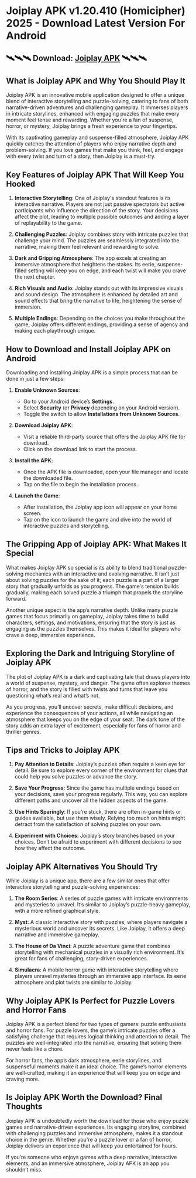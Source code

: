 # Joiplay APK v1.20.410 (Homicipher) 2025 - Download Latest Version For Android

## 🛰🛰🛰 Download: [Joiplay APK](https://bom.so/5NizKz) 🛰🛰🛰

## What is Joiplay APK and Why You Should Play It

Joiplay APK is an innovative mobile application designed to offer a unique blend of interactive storytelling and puzzle-solving, catering to fans of both narrative-driven adventures and challenging gameplay. It immerses players in intricate storylines, enhanced with engaging puzzles that make every moment feel tense and rewarding. Whether you're a fan of suspense, horror, or mystery, Joiplay brings a fresh experience to your fingertips. 

With its captivating gameplay and suspense-filled atmosphere, Joiplay APK quickly catches the attention of players who enjoy narrative depth and problem-solving. If you love games that make you think, feel, and engage with every twist and turn of a story, then Joiplay is a must-try.

## Key Features of Joiplay APK That Will Keep You Hooked

1. **Interactive Storytelling**: One of Joiplay's standout features is its interactive narrative. Players are not just passive spectators but active participants who influence the direction of the story. Your decisions affect the plot, leading to multiple possible outcomes and adding a layer of replayability to the game.

2. **Challenging Puzzles**: Joiplay combines story with intricate puzzles that challenge your mind. The puzzles are seamlessly integrated into the narrative, making them feel relevant and rewarding to solve.

3. **Dark and Gripping Atmosphere**: The app excels at creating an immersive atmosphere that heightens the stakes. Its eerie, suspense-filled setting will keep you on edge, and each twist will make you crave the next chapter.

4. **Rich Visuals and Audio**: Joiplay stands out with its impressive visuals and sound design. The atmosphere is enhanced by detailed art and sound effects that bring the narrative to life, heightening the sense of immersion.

5. **Multiple Endings**: Depending on the choices you make throughout the game, Joiplay offers different endings, providing a sense of agency and making each playthrough unique.

## How to Download and Install Joiplay APK on Android

Downloading and installing Joiplay APK is a simple process that can be done in just a few steps:

1. **Enable Unknown Sources**:
   - Go to your Android device’s **Settings**.
   - Select **Security** (or **Privacy** depending on your Android version).
   - Toggle the switch to allow **Installations from Unknown Sources**.

2. **Download Joiplay APK**:
   - Visit a reliable third-party source that offers the Joiplay APK file for download.
   - Click on the download link to start the process.

3. **Install the APK**:
   - Once the APK file is downloaded, open your file manager and locate the downloaded file.
   - Tap on the file to begin the installation process.

4. **Launch the Game**:
   - After installation, the Joiplay app icon will appear on your home screen.
   - Tap on the icon to launch the game and dive into the world of interactive puzzles and storytelling.

## The Gripping App of Joiplay APK: What Makes It Special

What makes Joiplay APK so special is its ability to blend traditional puzzle-solving mechanics with an interactive and evolving narrative. It isn’t just about solving puzzles for the sake of it; each puzzle is a part of a larger story that gradually unfolds as you progress. The game's tension builds gradually, making each solved puzzle a triumph that propels the storyline forward.

Another unique aspect is the app’s narrative depth. Unlike many puzzle games that focus primarily on gameplay, Joiplay takes time to build characters, settings, and motivations, ensuring that the story is just as engaging as the puzzles themselves. This makes it ideal for players who crave a deep, immersive experience.

## Exploring the Dark and Intriguing Storyline of Joiplay APK

The plot of Joiplay APK is a dark and captivating tale that draws players into a world of suspense, mystery, and danger. The game often explores themes of horror, and the story is filled with twists and turns that leave you questioning what’s real and what’s not.

As you progress, you’ll uncover secrets, make difficult decisions, and experience the consequences of your actions, all while navigating an atmosphere that keeps you on the edge of your seat. The dark tone of the story adds an extra layer of excitement, especially for fans of horror and thriller genres.

## Tips and Tricks to Joiplay APK

1. **Pay Attention to Details**: Joiplay’s puzzles often require a keen eye for detail. Be sure to explore every corner of the environment for clues that could help you solve puzzles or advance the story.

2. **Save Your Progress**: Since the game has multiple endings based on your decisions, save your progress regularly. This way, you can explore different paths and uncover all the hidden aspects of the game.

3. **Use Hints Sparingly**: If you're stuck, there are often in-game hints or guides available, but use them wisely. Relying too much on hints might detract from the satisfaction of solving puzzles on your own.

4. **Experiment with Choices**: Joiplay’s story branches based on your choices. Don’t be afraid to experiment with different decisions to see how they affect the outcome.

## Joiplay APK Alternatives You Should Try

While Joiplay is a unique app, there are a few similar ones that offer interactive storytelling and puzzle-solving experiences:

1. **The Room Series**: A series of puzzle games with intricate environments and mysteries to unravel. It’s similar to Joiplay’s puzzle-heavy gameplay, with a more refined graphical style.

2. **Myst**: A classic interactive story with puzzles, where players navigate a mysterious world and uncover its secrets. Like Joiplay, it offers a deep narrative and immersive gameplay.

3. **The House of Da Vinci**: A puzzle adventure game that combines storytelling with mechanical puzzles in a visually rich environment. It’s great for fans of challenging, story-driven experiences.

4. **Simulacra**: A mobile horror game with interactive storytelling where players unravel mysteries through an immersive app interface. Its eerie atmosphere and plot twists are similar to Joiplay.

## Why Joiplay APK Is Perfect for Puzzle Lovers and Horror Fans

Joiplay APK is a perfect blend for two types of gamers: puzzle enthusiasts and horror fans. For puzzle lovers, the game’s intricate puzzles offer a satisfying challenge that requires logical thinking and attention to detail. The puzzles are well-integrated into the narrative, ensuring that solving them never feels like a chore.

For horror fans, the app’s dark atmosphere, eerie storylines, and suspenseful moments make it an ideal choice. The game’s horror elements are well-crafted, making it an experience that will keep you on edge and craving more.

## Is Joiplay APK Worth the Download? Final Thoughts

Joiplay APK is undoubtedly worth the download for those who enjoy puzzle games and narrative-driven experiences. Its engaging storyline, combined with challenging puzzles and immersive atmosphere, makes it a standout choice in the genre. Whether you're a puzzle lover or a fan of horror, Joiplay delivers an experience that will keep you entertained for hours.

If you’re someone who enjoys games with a deep narrative, interactive elements, and an immersive atmosphere, Joiplay APK is an app you shouldn’t miss.
